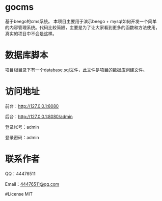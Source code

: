 # gocms
基于beego的cms系统。
本项目主要用于演示beego + mysql如何开发一个简单的内容管理系统。代码比较简陋，主要是为了让大家看到更多的函数和方法使用，真实的项目中不会是这样。

# 数据库脚本
项目根目录下有一个database.sql文件，此文件是项目的数据库创建文件。

# 访问地址
前台：http://127.0.0.1:8080

后台：http://127.0.0.1:8080/admin

登录帐号：admin

登录密码：admin


# 联系作者
QQ：44476511

Email：[44476511@qq.com](mailto:44476511@qq.com)

#License
MIT
